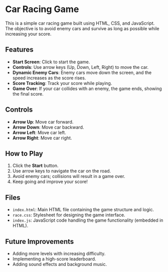 # Car Racing Game

This is a simple car racing game built using HTML, CSS, and JavaScript. The objective is to avoid enemy cars and survive as long as possible while increasing your score.

## Features
- **Start Screen**: Click to start the game.
- **Controls**: Use arrow keys (Up, Down, Left, Right) to move the car.
- **Dynamic Enemy Cars**: Enemy cars move down the screen, and the speed increases as the score rises.
- **Score Tracking**: Track your score while playing.
- **Game Over**: If your car collides with an enemy, the game ends, showing the final score.

## Controls
- **Arrow Up**: Move car forward.
- **Arrow Down**: Move car backward.
- **Arrow Left**: Move car left.
- **Arrow Right**: Move car right.

## How to Play
1. Click the **Start** button.
2. Use arrow keys to navigate the car on the road.
3. Avoid enemy cars; collisions will result in a game over.
4. Keep going and improve your score!

## Files
- `index.html`: Main HTML file containing the game structure and logic.
- `race.css`: Stylesheet for designing the game interface.
- `index.js`: JavaScript code handling the game functionality (embedded in HTML).

## Future Improvements
- Adding more levels with increasing difficulty.
- Implementing a high-score leaderboard.
- Adding sound effects and background music.

